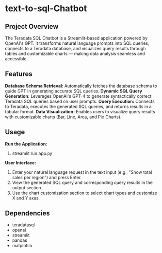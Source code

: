 # text-to-sql-Chatbot

## Project Overview
The Teradata SQL Chatbot is a Streamlit-based application powered by OpenAI's GPT. It transforms natural language prompts into SQL queries, connects to a Teradata database, and visualizes query results through tables and customizable charts — making data analysis seamless and accessible.

## Features
**Database Schema Retrieval:** Automatically fetches the database schema to guide GPT in generating accurate SQL queries.
**Dynamic SQL Query Generation:** Leverages OpenAI's GPT-4 to generate syntactically correct Teradata SQL queries based on user prompts.
**Query Execution:** Connects to Teradata, executes the generated SQL queries, and returns results in a tabular format.
**Data Visualization:** Enables users to visualize query results with customizable charts (Bar, Line, Area, and Pie Charts).

## Usage
**Run the Application:**
1. streamlit run app.py

**User Interface:**
1. Enter your natural language request in the text input (e.g., "Show total sales per region") and press Enter.
2. View the generated SQL query and corresponding query results in the output section.
3. Use the chart customization section to select chart types and customize X and Y axes.

## Dependencies
- teradatasql
- openai
- streamlit
- pandas
- matplotlib
